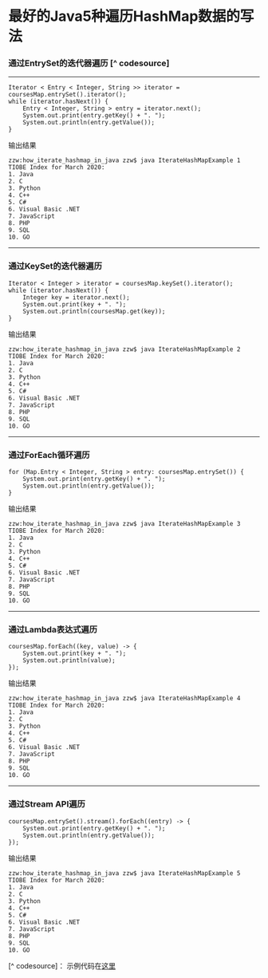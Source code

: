 最好的Java5种遍历HashMap数据的写法
====

### 通过EntrySet的迭代器遍历 [^ codesource]

***

```
Iterator < Entry < Integer, String >> iterator = coursesMap.entrySet().iterator();
while (iterator.hasNext()) {
    Entry < Integer, String > entry = iterator.next();
    System.out.print(entry.getKey() + ". ");
    System.out.println(entry.getValue());
}
```

输出结果

```
zzw:how_iterate_hashmap_in_java zzw$ java IterateHashMapExample 1
TIOBE Index for March 2020:
1. Java
2. C
3. Python
4. C++
5. C#
6. Visual Basic .NET
7. JavaScript
8. PHP
9. SQL
10. GO
```

***

### 通过KeySet的迭代器遍历

```
Iterator < Integer > iterator = coursesMap.keySet().iterator();
while (iterator.hasNext()) {
    Integer key = iterator.next();
    System.out.print(key + ". ");
    System.out.println(coursesMap.get(key));
}
```

输出结果

```
zzw:how_iterate_hashmap_in_java zzw$ java IterateHashMapExample 2
TIOBE Index for March 2020:
1. Java
2. C
3. Python
4. C++
5. C#
6. Visual Basic .NET
7. JavaScript
8. PHP
9. SQL
10. GO
```

***

### 通过ForEach循环遍历

```
for (Map.Entry < Integer, String > entry: coursesMap.entrySet()) {
    System.out.print(entry.getKey() + ". ");
    System.out.println(entry.getValue());
}
```

输出结果

```
zzw:how_iterate_hashmap_in_java zzw$ java IterateHashMapExample 3
TIOBE Index for March 2020:
1. Java
2. C
3. Python
4. C++
5. C#
6. Visual Basic .NET
7. JavaScript
8. PHP
9. SQL
10. GO
```

***

### 通过Lambda表达式遍历

```
coursesMap.forEach((key, value) -> {
    System.out.print(key + ". ");
    System.out.println(value);
});
```

输出结果

```
zzw:how_iterate_hashmap_in_java zzw$ java IterateHashMapExample 4
TIOBE Index for March 2020:
1. Java
2. C
3. Python
4. C++
5. C#
6. Visual Basic .NET
7. JavaScript
8. PHP
9. SQL
10. GO
```

***

### 通过Stream API遍历

```
coursesMap.entrySet().stream().forEach((entry) -> {
    System.out.print(entry.getKey() + ". ");
    System.out.println(entry.getValue());
});
```

输出结果

```
zzw:how_iterate_hashmap_in_java zzw$ java IterateHashMapExample 5
TIOBE Index for March 2020:
1. Java
2. C
3. Python
4. C++
5. C#
6. Visual Basic .NET
7. JavaScript
8. PHP
9. SQL
10. GO
```

[^ codesource]： 示例代码在[这里](https://github.com/davidzou/WonderingWall/tree/master/challenge/how_iterate_hashmap_in_java)
